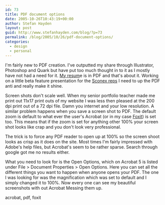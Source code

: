 ```yaml
---
id: 73
title: PDF document options
date: 2005-10-26T10:43:19+00:00
author: Stefan Hayden
layout: post
guid: http://www.stefanhayden.com/blog/?p=73
permalink: /blog/2005/10/26/pdf-document-options/
categories:
  - design
  - personal
---
```

I'm fairly new to PDF creation. I've outputted my share through Illustrator, Photoshop and Quark but have put too much thought in to it as I mostly have not had a need for it. <a href="http://www.stefanhayden.com/img/StefanHaydenResume.pdf">My resum</a>e is in PDF and that's about it. Working on a little beta feature presentation for the <a href="http://www.sconex.com/reps.php">Sconex reps</a> I need to up the PDF anti and really make it shine.

Screen shots don't scale well. When my senior portfolio teacher made me print out 11x17 print outs of my website I was less then pleased at the 200 dpi print out of a 72 dpi file. Damn you internet and your low resolution. A similar problem happens when you save a screen shot to PDF. The default zoom is default to what ever the user's Acrobat (or in my case <a href="http://www.foxitsoftware.com/pdf/rd_intro.php">Foxit</a>) is set too. This means that if the zoom is set for anything other 100% your screen shot looks like crap and you don't look very professional.

The trick is to force any PDF reader to open up at 100% so the screen shoot looks as crisp as it does on the site. Most times I'm fairly impressed with Adobe's help files, but Acrobat's seem to be rather sparse. Search through google got me no results either.

What you need to look for is the Open Options, which on Acrobat 5 is listed under File > Document Properties > Open Options. Here you can set all the different things you want to happen when anyone opens your PDF. The one I was looking for was the magnification which was set to default and I simply changed it to 100%. Now every one can see my beautiful screenshots with out Acrobat Messing them up.

<tags>acrobat, pdf, foxit</tags>